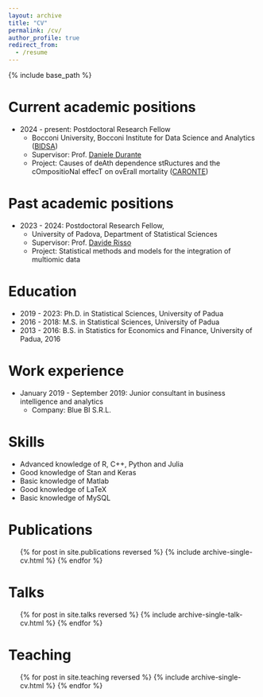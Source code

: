 ```yaml
---
layout: archive
title: "CV"
permalink: /cv/
author_profile: true
redirect_from:
  - /resume
---
```


{% include base_path %}

Current academic positions
======
* 2024 - present: Postdoctoral Research Fellow
  * Bocconi University, Bocconi Institute for Data Science and Analytics ([BIDSA](https://www.bidsa.unibocconi.eu/wps/wcm/connect/Site/Bidsa/Home))
  * Supervisor: Prof. [Daniele Durante](https://danieledurante.github.io/web/)
  * Project: Causes of deAth dependence stRuctures and the cOmpositioNal effecT on ovErall mortality ([CARONTE](https://danieledurante.github.io/web/caronte.html))

Past academic positions
======
* 2023 - 2024: Postdoctoral Research Fellow, 
  * University of Padova, Department of Statistical Sciences
  * Supervisor: Prof. [Davide Risso](https://drisso.github.io/index.html)
  * Project: Statistical methods and models for the integration of multiomic data

Education
======
* 2019 - 2023: Ph.D. in Statistical Sciences, University of Padua
* 2016 - 2018: M.S. in Statistical Sciences, University of Padua
* 2013 - 2016: B.S. in Statistics for Economics and Finance, University of Padua, 2016

Work experience
======
* January 2019 - September 2019: Junior consultant in business intelligence and analytics
  * Company: Blue BI S.R.L.
  
Skills
======
* Advanced knowledge of R, C++, Python and Julia
* Good knowledge of Stan and Keras
* Basic knowledge of Matlab
* Good knowledge of LaTeX
* Basic knowledge of MySQL

Publications
======
  <ul>{% for post in site.publications reversed %}
    {% include archive-single-cv.html %}
  {% endfor %}</ul>
  
Talks
======
  <ul>{% for post in site.talks reversed %}
    {% include archive-single-talk-cv.html  %}
  {% endfor %}</ul>
  
Teaching
======
  <ul>{% for post in site.teaching reversed %}
    {% include archive-single-cv.html %}
  {% endfor %}</ul>
  